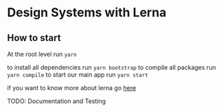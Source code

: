 # Design Systems with Lerna

## How to start

At the root level run `yarn`

to install all dependencies run `yarn bootstrap`
to compile all packages run `yarn compile`
to start our main app run `yarn start`

if you want to know more about lerna go [here](https://lerna.js.org/)

TODO: Documentation and Testing

